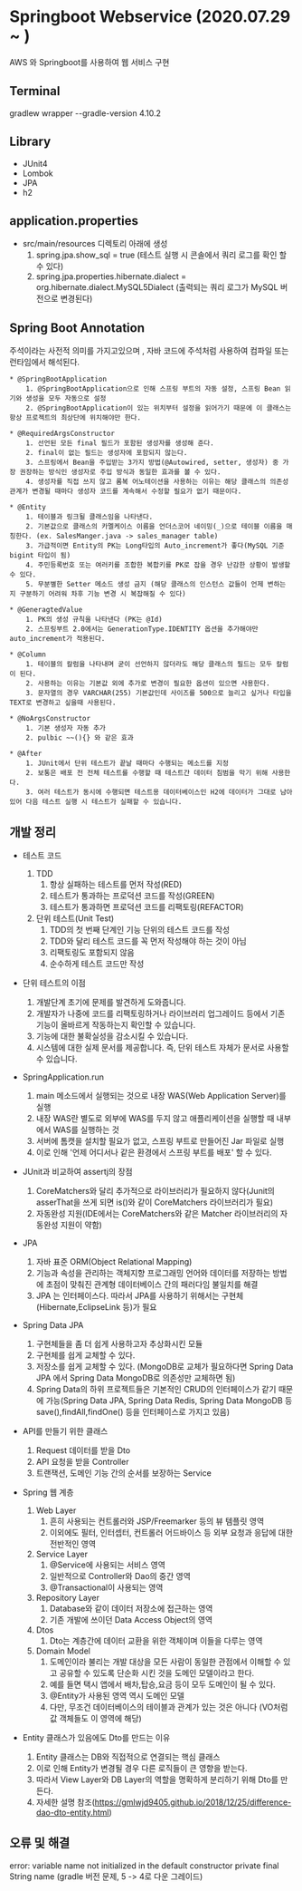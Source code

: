 # Springboot Webservice (2020.07.29 ~ )
AWS 와 Springboot를 사용하여 웹 서비스 구현

## Terminal
gradlew wrapper --gradle-version 4.10.2

## Library
* JUnit4
* Lombok
* JPA
* h2

## application.properties
* src/main/resources 디렉토리 아래에 생성
    1. spring.jpa.show_sql = true (테스트 실행 시 콘솔에서 쿼리 로그를 확인 할 수 있다)
    2. spring.jpa.properties.hibernate.dialect = org.hibernate.dialect.MySQL5Dialect (출력되는 쿼리 로그가 MySQL 버전으로 변경된다)
    
## Spring Boot Annotation
주석이라는 사전적 의미를 가지고있으며 , 자바 코드에 주석처럼 사용하여 컴파일 또는 런타임에서 해석된다.
          
    * @SpringBootApplication
        1. @SpringBootApplication으로 인해 스프링 부트의 자동 설정, 스프링 Bean 읽기와 생성을 모두 자동으로 설정
        2. @SpringBootApplication이 있는 위치부터 설정을 읽어가기 때문에 이 클래스는 항상 프로젝트의 최상단에 위치해야만 한다.
    
    * @RequiredArgsConstructor
        1. 선언된 모든 final 필드가 포함된 생성자를 생성해 준다.
        2. final이 없는 필드는 생성자에 포함되지 않는다.
        3. 스프링에서 Bean을 주입받는 3가지 방법(@Autowired, setter, 생성자) 중 가장 권장하는 방식인 생성자로 주입 방식과 동일한 효과를 볼 수 있다.
        4. 생성자를 직접 쓰지 않고 롬복 어노테이션을 사용하는 이유는 해당 클래스의 의존성 관계가 변경될 때마다 생성자 코드를 계속해서 수정할 필요가 없기 때문이다.
          
    * @Entity
        1. 테이블과 링크될 클래스임을 나타낸다.
        2. 기본값으로 클래스의 카멜케이스 이름을 언더스코어 네이밍(_)으로 테이블 이름을 매칭한다. (ex. SalesManger.java -> sales_manager table)
        3. 가급적이면 Entity의 PK는 Long타입의 Auto_increment가 좋다(MySQL 기준 bigint 타입이 됨)
        4. 주민등록번호 또는 여러키를 조합한 복합키를 PK로 잡을 경우 난감한 상황이 발생할 수 있다.
        5. 무분별한 Setter 메소드 생성 금지 (해당 클래스의 인스턴스 값들이 언제 변하는 지 구분하기 어려워 차후 기능 변경 시 복잡해질 수 있다)
        
    * @GeneragtedValue
        1. PK의 생성 규칙을 나타낸다 (PK는 @Id)
        2. 스프링부트 2.0에서는 GenerationType.IDENTITY 옵션을 추가해야만 auto_increment가 적용된다.
        
    * @Column
        1. 테이블의 칼럼을 나타내며 굳이 선언하지 않더라도 해당 클래스의 필드는 모두 칼럼이 된다.
        2. 사용하는 이유는 기본값 외에 추가로 변경이 필요한 옵션이 있으면 사용한다.
        3. 문자열의 경우 VARCHAR(255) 기본값인데 사이즈를 500으로 늘리고 싶거나 타입을 TEXT로 변경하고 싶을때 사용된다.
    
    * @NoArgsConstructor
        1. 기본 생성자 자동 추가
        2. pulbic ~~(){} 와 같은 효과
        
    * @After
        1. JUnit에서 단위 테스트가 끝날 때마다 수행되는 메소드를 지정
        2. 보통은 배포 전 전체 테스트를 수행할 때 테스트간 데이터 침범을 막기 위해 사용한다.
        3. 여러 테스트가 동시에 수행되면 테스트용 데이터베이스인 H2에 데이터가 그대로 남아 있어 다음 테스트 실행 시 테스트가 실패할 수 있습니다.
        


## 개발 정리
* 테스트 코드
    1. TDD
        1. 항상 실패하는 테스트를 먼저 작성(RED)
        2. 테스트가 통과하는 프로덕션 코드를 작성(GREEN)
        3. 테스트가 통과하면 프로덕션 코드를 리팩토링(REFACTOR)
    2. 단위 테스트(Unit Test)
        1. TDD의 첫 번째 단계인 기능 단위의 테스트 코드를 작성
        2. TDD와 달리 테스트 코드를 꼭 먼저 작성해야 하는 것이 아님
        3. 리팩토링도 포함되지 않음
        4. 순수하게 테스트 코드만 작성
        
* 단위 테스트의 이점
    1. 개발단계 초기에 문제를 발견하게 도와줍니다.
    2. 개발자가 나중에 코드를 리팩토링하거나 라이브러리 업그레이드 등에서 기존 기능이 올바르게 작동하는지 확인할 수 있습니다.
    3. 기능에 대한 불확실성을 감소시킬 수 있습니다.
    4. 시스템에 대한 실제 문서를 제공합니다. 즉, 단위 테스트 자체가 문서로 사용할 수 있습니다.
    
* SpringApplication.run
    1. main 메소드에서 실행되는 것으로 내장 WAS(Web Application Server)를 실행
    2. 내장 WAS란 별도로 외부에 WAS를 두지 않고 애플리케이션을 실행할 때 내부에서 WAS를 실행하는 것
    3. 서버에 톰캣을 설치할 필요가 없고, 스프링 부트로 만들어진 Jar 파일로 실행
    4. 이로 인해 '언제 어디서나 같은 환경에서 스프링 부트를 배포' 할 수 있다.
    
* JUnit과 비교하여 assertj의 장점
    1. CoreMatchers와 달리 추가적으로 라이브러리가 필요하지 않다(Junit의 asserThat을 쓰게 되면 is()와 같이 CoreMatchers 라이브러리가 필요)
    2. 자동완성 지원(IDE에서는 CoreMatchers와 같은 Matcher 라이브러리의 자동완성 지원이 약함)

* JPA
    1. 자바 표준 ORM(Object Relational Mapping)
    2. 기능과 속성을 관리하는 객체지향 프로그래밍 언어와 데이터를 저장하는 방법에 초점이 맞춰진 관계형 데이터베이스 간의 패러다임 불일치를 해결
    3. JPA 는 인터페이스다. 따라서 JPA를 사용하기 위해서는 구현체(Hibernate,EclipseLink 등)가 필요
    
* Spring Data JPA
    1. 구현체들을 좀 더 쉽게 사용하고자 추상화시킨 모듈
    2. 구현체를 쉽게 교체할 수 있다.
    3. 저장소를 쉽게 교체할 수 있다. (MongoDB로 교체가 필요하다면 Spring Data JPA 에서 Spring Data MongoDB로 의존성만 교체하면 됨)
    4. Spring Data의 하위 프로젝트들은 기본적인 CRUD의 인터페이스가 같기 때문에 가능(Spring Data JPA, Spring Data Redis, Spring Data MongoDB 등 save(),findAll,findOne() 등을 인터페이스로 가지고 있음)
  

* API를 만들기 위한 클래스
    1. Request 데이터를 받을 Dto
    2. API 요청을 받을 Controller
    3. 트랜잭션, 도메인 기능 간의 순서를 보장하는 Service
    
* Spring 웹 계층
    1. Web Layer
        1. 흔히 사용되는 컨트롤러와 JSP/Freemarker 등의 뷰 템플릿 영역
        2. 이외에도 필터, 인터셉터, 컨트롤러 어드바이스 등 외부 요청과 응답에 대한 전반적인 영역
    2. Service Layer
        1. @Service에 사용되는 서비스 영역
        2. 일반적으로 Controller와 Dao의 중간 영역
        3. @Transactional이 사용되는 영역
    3. Repository Layer
        1. Database와 같이 데이터 저장소에 접근하는 영역
        2. 기존 개발에 쓰이던 Data Access Object의 영역
    4. Dtos
        1. Dto는 계층간에 데이터 교환을 위한 객체이며 이들을 다루는 영역
    5. Domain Model
        1. 도메인이라 불리는 개발 대상을 모든 사람이 동일한 관점에서 이해할 수 있고 공유할 수 있도록 단순화 시킨 것을 도메인 모델이라고 한다.
        2. 예를 들면 택시 앱에서 배차,탑승,요금 등이 모두 도메인이 될 수 있다.
        3. @Entity가 사용된 영역 역시 도메인 모델
        4. 다만, 무조건 데이터베이스의 테이블과 관계가 있는 것은 아니다 (VO처럼 값 객체들도 이 영역에 해당)

* Entity 클래스가 있음에도 Dto를 만드는 이유
    1. Entity 클래스는 DB와 직접적으로 연결되는 핵심 클래스
    2. 이로 인해 Entity가 변경될 경우 다른 로직들이 큰 영향을 받는다.
    3. 따라서 View Layer와 DB Layer의 역할을 명확하게 분리하기 위해 Dto를 만든다.
    4. 자세한 설명 참조(https://gmlwjd9405.github.io/2018/12/25/difference-dao-dto-entity.html)
    
    
## 오류 및 해결
error: variable name not initialized in the default constructor private final String name (gradle 버전 문제, 5 -> 4로 다운 그레이드)

